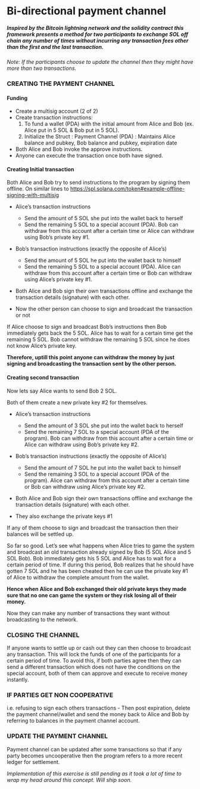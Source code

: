 # Bi-directional payment channel
##### Inspired by the Bitcoin lightning network and the solidity contract this framework presents a method for two participants to exchange SOL off chain any number of times without incurring any transaction fees other than the first and the last transaction.

*Note: If the participants choose to update the channel then they might have more than two transactions.* 

### CREATING THE PAYMENT CHANNEL

#### Funding 

  - Create a multisig account (2 of 2)
  - Create transaction instructions:
    1) To fund a wallet (PDA) with the initial amount from Alice and Bob (ex. Alice put in 5 SOL & Bob put in 5 SOL).
    2) Initialize the Struct : Payment Channel (PDA) :  Maintains Alice balance and pubkey, Bob balance and pubkey, expiration date
  - Both Alice and Bob invoke the approve instructions.
  - Anyone can execute the transaction once both have signed.

#### Creating Initial transaction

Both Alice and Bob try to send instructions to the program by signing them offline. On similar lines to https://spl.solana.com/token#example-offline-signing-with-multisig 
- Alice’s transaction instructions
  - Send the amount of 5 SOL she put into the wallet back to herself 
  - Send the remaining 5 SOL to a special account (PDA). Bob can withdraw from this account after a certain time or Alice can withdraw using Bob’s private key #1.
- Bob’s transaction instructions (exactly the opposite of Alice’s)
  - Send the amount of 5 SOL he put into the wallet back to himself
  - Send the remaining 5 SOL to a special account (PDA). Alice can withdraw from this account after a certain time or Bob can withdraw using Alice’s private key #1.

- Both Alice and Bob sign their own transactions offline and exchange the transaction details (signature) with each other.
- Now the other person can choose to sign and broadcast the transaction or not

If Alice choose to sign and broadcast Bob’s instructions then Bob immediately gets back the 5 SOL. Alice has to wait for a certain time get the remaining 5 SOL. Bob cannot withdraw the remaining 5 SOL since he does not know Alice’s private key.

**Therefore, uptill this point anyone can withdraw the money by just signing and broadcasting the transaction sent by the other person.**

#### Creating second transaction

Now lets say Alice wants to send Bob 2 SOL. 

Both of them create a new private key #2 for themselves. 

- Alice’s transaction instructions
  - Send the amount of 3 SOL she put into the wallet back to herself 
  - Send the remaining 7 SOL to a special account (PDA of the program). Bob can withdraw from this account after a certain time or Alice can withdraw using Bob’s private key #2.
- Bob’s transaction instructions (exactly the opposite of Alice’s)
  - Send the amount of 7 SOL he put into the wallet back to himself
  - Send the remaining 3 SOL to a special account (PDA of the program). Alice can withdraw from this account after a certain time or Bob can withdraw using Alice’s private key #2.

- Both Alice and Bob sign their own transactions offline and exchange the transaction details (signature) with each other.
- They also exchange the private keys #1

If any of them choose to sign and broadcast the transaction then their balances will be settled up. 

So far so good. Let’s see what happens when Alice tries to game the system and broadcast an old transaction already signed by Bob (5 SOL Alice and 5 SOL Bob). Bob immediately gets his 5 SOL and Alice has to wait for a certain period of time. If during this period, Bob realizes that he should have gotten 7 SOL and he has been cheated then he can use the private key #1 of Alice to withdraw the complete amount from the wallet. 

**Hence when Alice and Bob exchanged their old private keys they made sure that no one can game the system or they risk losing all of their money.**

Now they can make any number of transactions they want without broadcasting to the network. 

### CLOSING THE CHANNEL 

If anyone wants to settle up or cash out they can then choose to broadcast any transaction. This will lock the funds of one of the participants for a certain period of time. To avoid this, if both parties agree then they can send a different transaction which does not have the conditions on the special account, both of them can approve and execute to receive money instantly. 


### IF PARTIES GET NON COOPERATIVE 

i.e. refusing to sign each others transactions - Then post expiration, delete the payment channel/wallet and send the money back to Alice and Bob by referring to balances in the payment channel account.

### UPDATE THE PAYMENT CHANNEL 

Payment channel can be updated after some transactions  so that if any party becomes uncooperative then the program refers to a more recent ledger for settlement.

*Implementation of this exercise is still pending as it took a lot of time to wrap my head around this concept. Will ship soon.*
